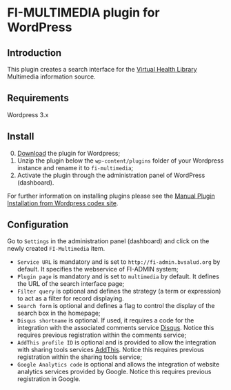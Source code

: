 FI-MULTIMEDIA plugin for WordPress
========================

## Introduction

This plugin creates a search interface for the [Virtual Health Library](http://modelo.bvsalud.org/en/) Multimedia information source.

## Requirements

Wordpress 3.x

## Install

0. [Download](https://github.com/bireme/fi-multimedia-wp-plugin/archive/master.zip) the plugin for Wordpress;
0. Unzip the plugin below the `wp-content/plugins` folder of your Wordpress instance and rename it to `fi-multimedia`;
0. Activate the plugin through the administration panel of WordPress (dashboard).
 
For further information on installing plugins please see the [Manual Plugin Installation from Wordpress codex site](http://codex.wordpress.org/Managing_Plugins#Manual_Plugin_Installation).

## Configuration

Go to `Settings` in the administration panel (dashboard) and click on the newly created `FI-Multimedia` item.
* `Service URL` is mandatory and is set to `http://fi-admin.bvsalud.org` by default. It specifies the webservice of FI-ADMIN system; 
* `Plugin page` is mandatory and is set to `multimedia` by default. It defines the URL of the search interface page;
* `Filter query` is optional and defines the strategy (a term or expression) to act as a filter for record displaying.
* `Search form` is optional and defines a flag to control the display of the search box in the homepage;
* `Disqus shortname` is optional. If used, it requires a code for the integration with the associated comments service  [Disqus](http://disqus.com/). Notice this requires previous registration within the comments service;
* `AddThis profile ID` is optional and is provided to allow the integration with sharing tools services [AddThis](http://www.addthis.com/). Notice this requires previous registration within the sharing tools service;
* `Google Analytics code` is optional and allows the integration of website analytics services provided by Google. Notice this requires previous registration in Google.

